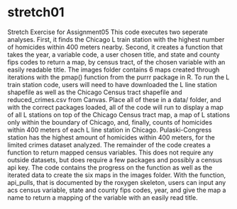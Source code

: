 # stretch01
Stretch Exercise for Assignment05
This code executes two seperate analyses. First, it finds the Chicago L train station with the highest number of homicides within 400 meters nearby. Second, it creates a function that takes the year, a variable code, a user chosen title, and state and county fips codes to return a map, by census tract, of the chosen variable with an easily readable title. The images folder contains 6 maps created through iterations with the pmap() function from the purrr package in R. To run the L train station code, users will need to have downloaded the L line station shapefile as well as the Chicago Census tract shapefile and reduced_crimes.csv from Canvas. Place all of these in a data/ folder, and with the correct packages loaded, all of the code will run to display a map of all L stations on top of the Chicago Census tract map, a map of L stations only within the boundary of Chicago, and, finally, counts of homicides within 400 meters of each L line station in Chicago. Pulaski-Congress station has the highest amount of homicides within 400 meters, for the limited crimes dataset analyzed. The remainder of the code creates a function to return mapped census variables. This does not require any outside datasets, but does require a few packages and possibly a census api key. The code contains the progress on the function as well as the iterated data to create the six maps in the images folder. With the function, api_pulls, that is documented by the roxygen skeleton, users can input any acs census variable, state and county fips codes, year, and give the map a name to return a mapping of the variable with an easily read title.
